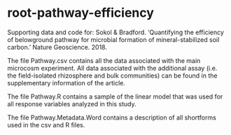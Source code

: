 # root-pathway-efficiency

Supporting data and code for: Sokol & Bradford. ‘Quantifying the efficiency of belowground pathway for microbial formation of mineral-stabilized soil carbon.’ Nature Geoscience. 2018.

The file Pathway.csv contains all the data associated with the main microcosm experiment. All data associated with the additional assay (i.e. the field-isolated rhizosphere and bulk communities) can be found in the supplementary information of the article.

The file Pathway.R contains a sample of the linear model that was used for all response variables analyzed in this study.

The file Pathway.Metadata.Word contains a description of all shortforms used in the csv and R files.

